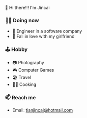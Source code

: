 👋 Hi there!!! I'm Jincai


### 👨‍💻 **Doing now**
- 🧳 Engineer in a software company
- 💑 Fall in love with my girlfriend



### 🕹️ **Hobby**
- 📷 Photography
- 🎮 Computer Games
- 🏖 Travel
- 👨‍🍳‍ Cooking



### 📫 Reach me
- Email: tianjincai@hotmail.com

